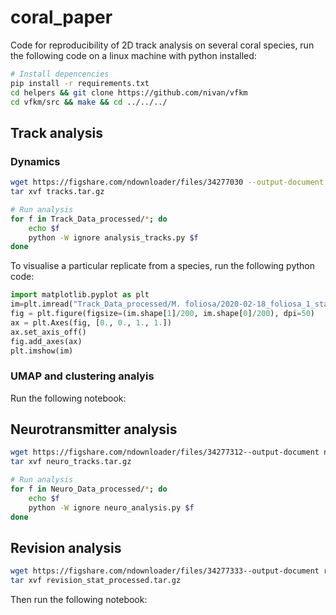 # coral_paper

Code for reproducibility of 2D track analysis on several coral species, run the following code on a linux machine with python installed:

```bash
# Install depencencies
pip install -r requirements.txt
cd helpers && git clone https://github.com/nivan/vfkm
cd vfkm/src && make && cd ../../../
```

## Track analysis

### Dynamics

```bash
wget https://figshare.com/ndownloader/files/34277030 --output-document tracks.tar.gz
tar xvf tracks.tar.gz

# Run analysis
for f in Track_Data_processed/*; do
    echo $f
	python -W ignore analysis_tracks.py $f
done
```

To visualise a particular replicate from a species, run the following python code:

```python
import matplotlib.pyplot as plt
im=plt.imread("Track_Data_processed/M. foliosa/2020-02-18_foliosa_1_stats/REPORT.png")
fig = plt.figure(figsize=(im.shape[1]/200, im.shape[0]/200), dpi=50)
ax = plt.Axes(fig, [0., 0., 1., 1.])
ax.set_axis_off()
fig.add_axes(ax)
plt.imshow(im)
```

### UMAP and clustering analyis

Run the following notebook:

## Neurotransmitter analysis

```bash
wget https://figshare.com/ndownloader/files/34277312--output-document neuro_tracks.tar.gz
tar xvf neuro_tracks.tar.gz

# Run analysis
for f in Neuro_Data_processed/*; do
    echo $f
	python -W ignore neuro_analysis.py $f
done
```

## Revision analysis

```bash
wget https://figshare.com/ndownloader/files/34277333--output-document revision_stat_processed.tar.gz
tar xvf revision_stat_processed.tar.gz
```

Then run the following notebook:
